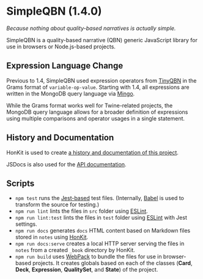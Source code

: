 # SimpleQBN (1.4.0)

*Because nothing about quality-based narratives is actually simple.*

SimpleQBN is a quality-based narrative (QBN) generic JavaScript library for use in browsers or Node.js-based projects.

## Expression Language Change

Previous to 1.4, SimpleQBN used expression operators from [TinyQBN](https://github.com/JoshuaGrams/tiny-qbn) in the Grams format of `variable-op-value`. Starting with 1.4, all expressions are written in the MongoDB query language via [Mingo](https://www.npmjs.com/package/mingo).

While the Grams format works well for Twine-related projects, the MongoDB query language allows for a broader definition of expressions using multiple comparisons and operator usages in a single statement.

## History and Documentation

HonKit is used to create [a history and documentation of this project](https://videlais.github.io/simple-qbn/).

JSDocs is also used for the [API documentation](https://videlais.github.io/simple-qbn/api).

## Scripts

- `npm test` runs the [Jest-based](https://jestjs.io/en/) test files. (Internally, [Babel](https://babeljs.io/) is used to transform the source for testing.)
- `npm run lint` lints the files in `src` folder using [ESLint](https://eslint.org/).
- `npm run lint:test` lints the files in `test` folder using [ESLint](https://eslint.org/) with Jest settings.
- `npm run docs` generates `docs` HTML content based on Markdown files stored in `notes` using [HonKit](https://github.com/honkit/honkit).
- `npm run docs:serve` creates a local HTTP server serving the files in `notes` from a created `_book` directory by HonKit.
- `npm run build` uses [WebPack](https://webpack.js.org/) to bundle the files for use in browser-based projects. It creates globals based on each of the classes (**Card**, **Deck**, **Expression**, **QualitySet**, and **State**) of the project.
